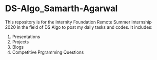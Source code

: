 # DS-Algo_Samarth-Agarwal

This repository is for the Internity Foundation Remote Summer Internship 2020 in the field of DS Algo to post my daily tasks and codes.
It includes:
1) Presentations
2) Projects
3) Blogs
4) Competitive Prgramming Questions
